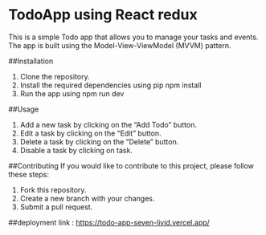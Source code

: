 # TodoApp using React redux
This is a simple Todo app that allows you to manage your tasks and events. The app is built using the Model-View-ViewModel (MVVM) pattern.

##Installation
1. Clone the repository.
2. Install the required dependencies using pip npm install
3. Run the app using npm run dev

##Usage
1. Add a new task by clicking on the “Add Todo” button.
2. Edit a task by clicking on the “Edit” button.
3. Delete a task by clicking on the “Delete” button.
4. Disable a task by clicking on task.

##Contributing
If you would like to contribute to this project, please follow these steps:
1. Fork this repository.
2. Create a new branch with your changes.
3. Submit a pull request.

##deployment
link : https://todo-app-seven-livid.vercel.app/

